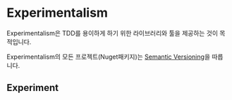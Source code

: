 Experimentalism
===============
Experimentalism은 TDD를 용이하게 하기 위한 라이브러리와 툴을 제공하는 것이 목적입니다.

Experimentalism의 모든 프로젝트(Nuget패키지)는 [Semantic Versioning](http://semver.org/)을 따릅니다.

Experiment
----------
